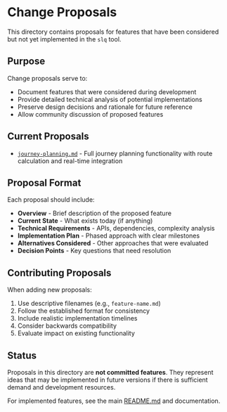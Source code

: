 # Change Proposals

This directory contains proposals for features that have been considered but not yet implemented in the `slq` tool.

## Purpose

Change proposals serve to:
- Document features that were considered during development
- Provide detailed technical analysis of potential implementations
- Preserve design decisions and rationale for future reference
- Allow community discussion of proposed features

## Current Proposals

- [`journey-planning.md`](journey-planning.md) - Full journey planning functionality with route calculation and real-time integration

## Proposal Format

Each proposal should include:
- **Overview** - Brief description of the proposed feature
- **Current State** - What exists today (if anything)
- **Technical Requirements** - APIs, dependencies, complexity analysis
- **Implementation Plan** - Phased approach with clear milestones
- **Alternatives Considered** - Other approaches that were evaluated
- **Decision Points** - Key questions that need resolution

## Contributing Proposals

When adding new proposals:
1. Use descriptive filenames (e.g., `feature-name.md`)
2. Follow the established format for consistency
3. Include realistic implementation timelines
4. Consider backwards compatibility
5. Evaluate impact on existing functionality

## Status

Proposals in this directory are **not committed features**. They represent ideas that may be implemented in future versions if there is sufficient demand and development resources.

For implemented features, see the main [README.md](../README.md) and documentation.